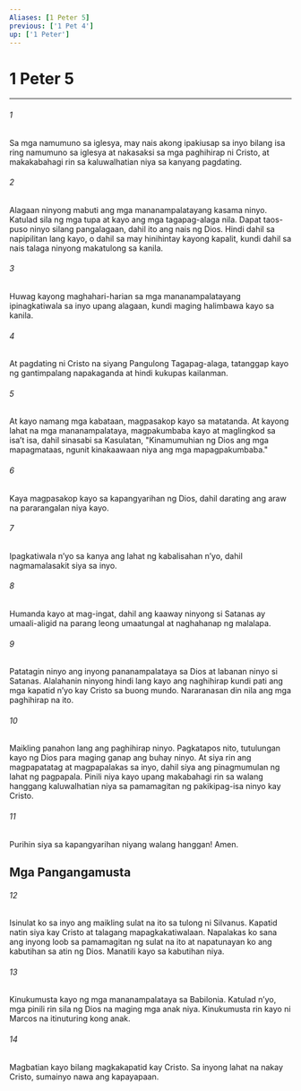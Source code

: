 ```yaml
---
Aliases: [1 Peter 5]
previous: ['1 Pet 4']
up: ['1 Peter']
---
```

# 1 Peter 5

***

###### 1
Sa mga namumuno sa iglesya, may nais akong ipakiusap sa inyo bilang isa ring namumuno sa iglesya at nakasaksi sa mga paghihirap ni Cristo, at makakabahagi rin sa kaluwalhatian niya sa kanyang pagdating. 

###### 2
Alagaan ninyong mabuti ang mga mananampalatayang kasama ninyo. Katulad sila ng mga tupa at kayo ang mga tagapag-alaga nila. Dapat taos-puso ninyo silang pangalagaan, dahil ito ang nais ng Dios. Hindi dahil sa napipilitan lang kayo, o dahil sa may hinihintay kayong kapalit, kundi dahil sa nais talaga ninyong makatulong sa kanila. 

###### 3
Huwag kayong maghahari-harian sa mga mananampalatayang ipinagkatiwala sa inyo upang alagaan, kundi maging halimbawa kayo sa kanila. 

###### 4
At pagdating ni Cristo na siyang Pangulong Tagapag-alaga, tatanggap kayo ng gantimpalang napakaganda at hindi kukupas kailanman. 

###### 5
At kayo namang mga kabataan, magpasakop kayo sa matatanda. At kayong lahat na mga mananampalataya, magpakumbaba kayo at maglingkod sa isaʼt isa, dahil sinasabi sa Kasulatan, "Kinamumuhian ng Dios ang mga mapagmataas, ngunit kinakaawaan niya ang mga mapagpakumbaba." 

###### 6
Kaya magpasakop kayo sa kapangyarihan ng Dios, dahil darating ang araw na pararangalan niya kayo. 

###### 7
Ipagkatiwala nʼyo sa kanya ang lahat ng kabalisahan nʼyo, dahil nagmamalasakit siya sa inyo. 

###### 8
Humanda kayo at mag-ingat, dahil ang kaaway ninyong si Satanas ay umaali-aligid na parang leong umaatungal at naghahanap ng malalapa. 

###### 9
Patatagin ninyo ang inyong pananampalataya sa Dios at labanan ninyo si Satanas. Alalahanin ninyong hindi lang kayo ang naghihirap kundi pati ang mga kapatid nʼyo kay Cristo sa buong mundo. Nararanasan din nila ang mga paghihirap na ito. 

###### 10
Maikling panahon lang ang paghihirap ninyo. Pagkatapos nito, tutulungan kayo ng Dios para maging ganap ang buhay ninyo. At siya rin ang magpapatatag at magpapalakas sa inyo, dahil siya ang pinagmumulan ng lahat ng pagpapala. Pinili niya kayo upang makabahagi rin sa walang hanggang kaluwalhatian niya sa pamamagitan ng pakikipag-isa ninyo kay Cristo. 

###### 11
Purihin siya sa kapangyarihan niyang walang hanggan! Amen.

## Mga Pangangamusta 

###### 12
Isinulat ko sa inyo ang maikling sulat na ito sa tulong ni Silvanus. Kapatid natin siya kay Cristo at talagang mapagkakatiwalaan. Napalakas ko sana ang inyong loob sa pamamagitan ng sulat na ito at napatunayan ko ang kabutihan sa atin ng Dios. Manatili kayo sa kabutihan niya. 

###### 13
Kinukumusta kayo ng mga mananampalataya sa Babilonia. Katulad nʼyo, mga pinili rin sila ng Dios na maging mga anak niya. Kinukumusta rin kayo ni Marcos na itinuturing kong anak. 

###### 14
Magbatian kayo bilang magkakapatid kay Cristo. Sa inyong lahat na nakay Cristo, sumainyo nawa ang kapayapaan.
